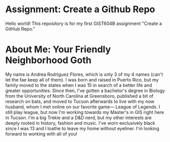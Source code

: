 # Assignment: Create a Github Repo
Hello world! This repository is for my first GIST604B assignment "Create a GitHub Repo."
# About Me: Your Friendly Neighborhood Goth
My name is Andrea Rodriguez Flores, which is only 3 of my 4 names (can't let the fae keep all of them). I was born and raised in Puerto Rico, but my family moved to the states when I was 15 in search of a better life and greater opportunities. Since then, I've gotten a bachelor's degree in Biology from the University of North Carolina at Greensboro, published a bit of research on bats, and moved to Tucson afterwards to live with my now husband, whom I met online on our favorite game— League of Legends. I still play league, but now I'm working towards my Master's in GIS right here in Tucson. I'm a big Trekie and a D&D nerd, but my other interests are deeply rooted in history, fashion and music. I've worn exclusively black since I was 13 and I loathe to leave my home without eyeliner. I'm looking forward to working with all of you!
